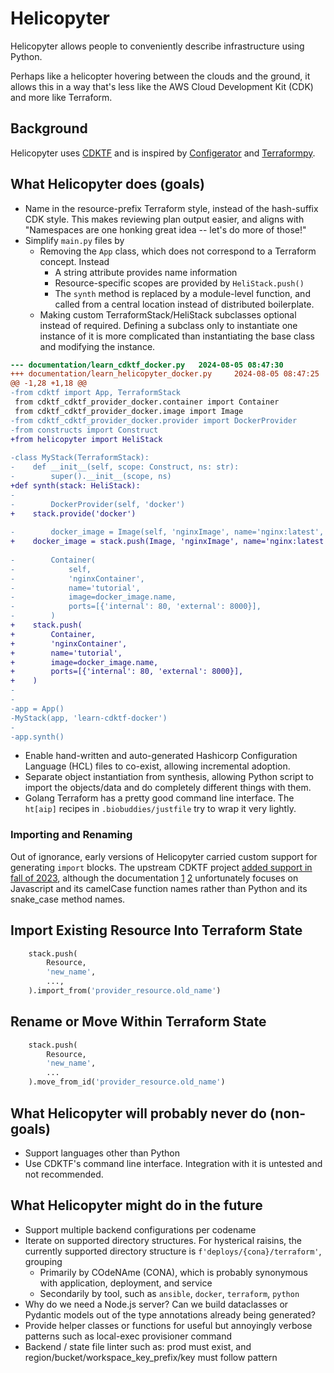 # Helicopyter

Helicopyter allows people to conveniently describe infrastructure using Python.

Perhaps like a helicopter hovering between the clouds and the ground, it allows this in a way that's
less like the AWS Cloud Development Kit (CDK) and more like Terraform.

## Background
Helicopyter uses [CDKTF](https://github.com/hashicorp/terraform-cdk) and is inspired by
[Configerator](https://research.facebook.com/file/877841159827226/holistic-configuration-management-at-facebook.pdf) and
[Terraformpy](https://github.com/NerdWalletOSS/terraformpy).

## What Helicopyter does (goals)
- Name in the resource-prefix Terraform style, instead of the hash-suffix CDK style. This makes
  reviewing plan output easier, and aligns with "Namespaces are one honking great idea -- let's do
  more of those!"
- Simplify `main.py` files by
    * Removing the `App` class, which does not correspond to a Terraform concept. Instead
        - A string attribute provides name information
        - Resource-specific scopes are provided by `HeliStack.push()`
        - The `synth` method is replaced by a module-level function, and called from a central
          location instead of distributed boilerplate.
    * Making custom TerraformStack/HeliStack subclasses optional instead of required. Defining a
      subclass only to instantiate one instance of it is more complicated than instantiating the
      base class and modifying the instance.
```diff
--- documentation/learn_cdktf_docker.py   2024-08-05 08:47:30
+++ documentation/learn_helicopyter_docker.py     2024-08-05 08:47:25
@@ -1,28 +1,18 @@
-from cdktf import App, TerraformStack
 from cdktf_cdktf_provider_docker.container import Container
 from cdktf_cdktf_provider_docker.image import Image
-from cdktf_cdktf_provider_docker.provider import DockerProvider
-from constructs import Construct
+from helicopyter import HeliStack
 
-class MyStack(TerraformStack):
-    def __init__(self, scope: Construct, ns: str):
-        super().__init__(scope, ns)
+def synth(stack: HeliStack):
- 
-        DockerProvider(self, 'docker')
+    stack.provide('docker')
 
-        docker_image = Image(self, 'nginxImage', name='nginx:latest', keep_locally=False)
+    docker_image = stack.push(Image, 'nginxImage', name='nginx:latest', keep_locally=False)
 
-        Container(
-            self,
-            'nginxContainer',
-            name='tutorial',
-            image=docker_image.name,
-            ports=[{'internal': 80, 'external': 8000}],
-        )
+    stack.push(
+        Container,
+        'nginxContainer',
+        name='tutorial',
+        image=docker_image.name,
+        ports=[{'internal': 80, 'external': 8000}],
+    )
-
-
-app = App()
-MyStack(app, 'learn-cdktf-docker')
-
-app.synth()
```
- Enable hand-written and auto-generated Hashicorp Configuration Language (HCL) files to
  co-exist, allowing incremental adoption.
- Separate object instantiation from synthesis, allowing Python script to import the objects/data
  and do completely different things with them.
- Golang Terraform has a pretty good command line interface. The `ht[aip]` recipes in
  `.biobuddies/justfile` try to wrap it very lightly.

### Importing and Renaming
Out of ignorance, early versions of Helicopyter carried custom support for generating `import`
blocks. The upstream CDKTF project [added support in fall of 2023](
https://www.hashicorp.com/en/blog/cdktf-0-19-adds-support-for-config-driven-import-and-refactoring
), although the documentation [1](
https://developer.hashicorp.com/terraform/cdktf/concepts/resources#refactoring-renaming-resources
) [2](
https://developer.hashicorp.com/terraform/cdktf/examples-and-guides/refactoring#moving-renaming-resources-within-a-stack
) unfortunately focuses on Javascript and its camelCase function names rather than Python and its
snake_case method names.

## Import Existing Resource Into Terraform State
```python
    stack.push(
        Resource,
        'new_name',
        ...,
    ).import_from('provider_resource.old_name')
```

## Rename or Move Within Terraform State
```python
    stack.push(
        Resource,
        'new_name',
        ...
    ).move_from_id('provider_resource.old_name')
```

## What Helicopyter will probably never do (non-goals)
- Support languages other than Python
- Use CDKTF's command line interface. Integration with it is untested and not recommended.

## What Helicopyter might do in the future
- Support multiple backend configurations per codename
- Iterate on supported directory structures. For hysterical raisins, the currently supported
  directory structure is `f'deploys/{cona}/terraform'`, grouping
    * Primarily by COdeNAme (CONA), which is probably synonymous with application, deployment, and service
    * Secondarily by tool, such as `ansible`, `docker`, `terraform`, `python`
- Why do we need a Node.js server? Can we build dataclasses or Pydantic models out of the type annotations already being
  generated?
- Provide helper classes or functions for useful but annoyingly verbose patterns such as local-exec provisioner command
- Backend / state file linter such as: prod must exist, and region/bucket/workspace_key_prefix/key must follow pattern
